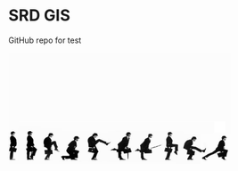 <h1>SRD GIS</h1>



GitHub repo for test

<img src="Images/sillywalks.jpg" style="width:400px;height:200px;">
